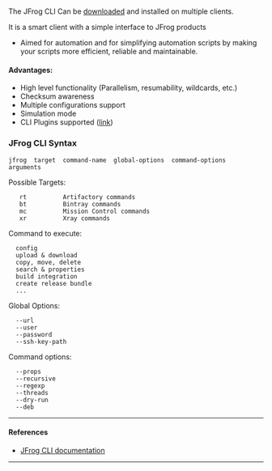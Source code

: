 <br/>

The JFrog CLI Can be [downloaded](https://jfrog.com/getcli/) and installed on multiple clients.

It is a smart client with a simple interface to JFrog products

- Aimed for automation and for simplifying automation scripts by making your scripts more efficient, reliable and maintainable. 

#### Advantages:  

  - High level functionality (Parallelism, resumability, wildcards, etc.)  
  - Checksum awareness  
  - Multiple configurations support  
  - Simulation mode  
  - CLI Plugins supported ([link](https://github.com/jfrog/jfrog-cli-plugins-reg))  


### JFrog CLI Syntax

`jfrog  target  command-name  global-options  command-options  arguments`

Possible Targets:

```
   rt          Artifactory commands
   bt          Bintray commands
   mc          Mission Control commands
   xr          Xray commands
```

Command to execute:

```
  config
  upload & download
  copy, move, delete
  search & properties
  build integration
  create release bundle
  ...
```

Global Options:
```
  --url
  --user
  --password
  --ssh-key-path
```

Command options:
```
  --props
  --recursive
  --regexp
  --threads
  --dry-run
  --deb
```

---

#### References

- [JFrog CLI documentation](https://www.jfrog.com/confluence/display/CLI/JFrog+CLI)

---

